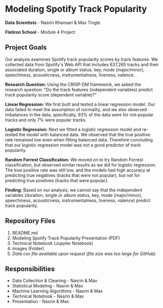 # Modeling Spotify Track Popularity

**Data Scientists** - Nasrin Khansari & Max Tingle 

**Flatiron School** - Module 4 Project


## Project Goals

Our analysis examines Spotify track popularity scores by track features. We collected data from Spotify's Web API that includes 637,265 tracks and their associated duration, single or album status, key, mode (major/minor), speechiness, acousticness, instrumentalness, liveness, valence. 

**Research Question:** Using the CRISP-DM framework, we asked the research question: "Do the track features (independent variables) predict track popularity score (dependent variable)?" 

**Linear Regression:** We first built and tested a linear regression model. Our data failed to meet the assumption of normality, and we also observed imbalances in the data, specifically, 93% of the data were for not-popular tracks and only 7% were popular tracks.

**Logistic Regression:** Next we fitted a logistic regression model and re-tested the model with balanced data. We observed that the true positive rate remained low even when fitting balanced data. Therefore concluding that our logistic regression model was not a good predictor of track popularity.

**Random Forrest Classification:** We moved on to try Random Forrest classification, but observed similar results as we did for logistic regression. The true positive rate was still low, and the models had high accuracy at predicting true negatives (tracks that were not popular), but not for predicting true positives (tracks that were popular).

**Finding:** Based on our analysis, we cannot say that the independent variables (duration, single or album status, key, mode (major/minor), speechiness, acousticness, instrumentalness, liveness, valence) predict track popularity.


## Repository Files

1. README.md
2. Modeling Spotify Track Popularity Presentation (PDF)
3. Technical Notebook (Jupyter Notebook)
4. Images (Folder)
5. *Data csv file available upon request (file size was too large for GitHub).*

## Responsibilities

- Data Collection & Cleaning - Nasrin & Max
- Statistical Modeling - Nasrin & Max
- Machine Learning Algorithms - Nasrin & Max
- Technical Notebook - Nasrin & Max
- Presentation - Nasrin & Max

